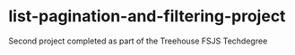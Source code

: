 # list-pagination-and-filtering-project
 Second project completed as part of the Treehouse FSJS Techdegree
